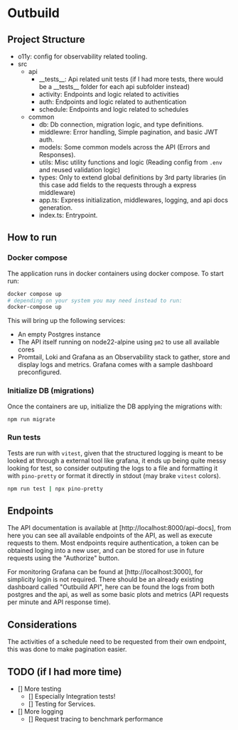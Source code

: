 # Outbuild

## Project Structure

- o11y: config for observability related tooling.
- src
    - api
        - \_\_tests\_\_: Api related unit tests (if I had more tests, there would be a \_\_tests\_\_ folder for each api subfolder instead)
        - activity: Endpoints and logic related to activities
        - auth: Endpoints and logic related to authentication
        - schedule: Endpoints and logic related to schedules
    - common
        - db: Db connection, migration logic, and type definitions.
        - middlewre: Error handling, Simple pagination, and basic JWT auth.
        - models: Some common models across the API (Errors and Responses).
        - utils: Misc utility functions and logic (Reading config from `.env` and reused validation logic)
        - types: Only to extend global definitions by 3rd party libraries (in this case add fields to the requests through a express middleware)
        - app.ts: Express initialization, middlewares, logging, and api docs generation.
        - index.ts: Entrypoint.

## How to run

### Docker compose

The application runs in docker containers using docker compose. To start run:

```bash
docker compose up
# depending on your system you may need instead to run:
docker-compose up
```

This will bring up the following services:

- An empty Postgres instance
- The API itself running on node22-alpine using `pm2` to use all available cores
- Promtail, Loki and Grafana as an Observability stack to gather, store and display logs and metrics. Grafana comes with a sample dashboard preconfigured.

### Initialize DB (migrations)

Once the containers are up, initialize the DB applying the migrations with:

```bash
npm run migrate
```

### Run tests

Tests are run with `vitest`, given that the structured logging is meant to be
looked at through a external tool like grafana, it ends up being quite messy
looking for test, so consider outputing the logs to a file and formatting it
with `pino-pretty` or format it directly in stdout (may brake `vitest` colors).

```bash
npm run test | npx pino-pretty
```

## Endpoints

The API documentation is available at [http://localhost:8000/api-docs],
from here you can see all available endpoints of the API, as well as execute
requests to them. Most endpoints require authentication, a token can be
obtained loging into a new user, and can be stored for use in future requests
using the "Authorize" button.

For monitoring Grafana can be found at [http://localhost:3000], for simplicity
login is not required. There should be an already existing dashboard called
"Outbuild API", here can be found the logs from both postgres and the api,
as well as some basic plots and metrics (API requests per minute and API
response time).

## Considerations

The activities of a schedule need to be requested from their own endpoint, this
was done to make pagination easier.

## TODO (if I had more time)

- [] More testing
    - [] Especially Integration tests!
    - [] Testing for Services.
- [] More logging
    - [] Request tracing to benchmark performance
